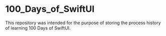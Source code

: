 # 100_Days_of_SwiftUI
This repository was intended for the purpose of storing the process history of learning 100 Days of SwiftUI.
